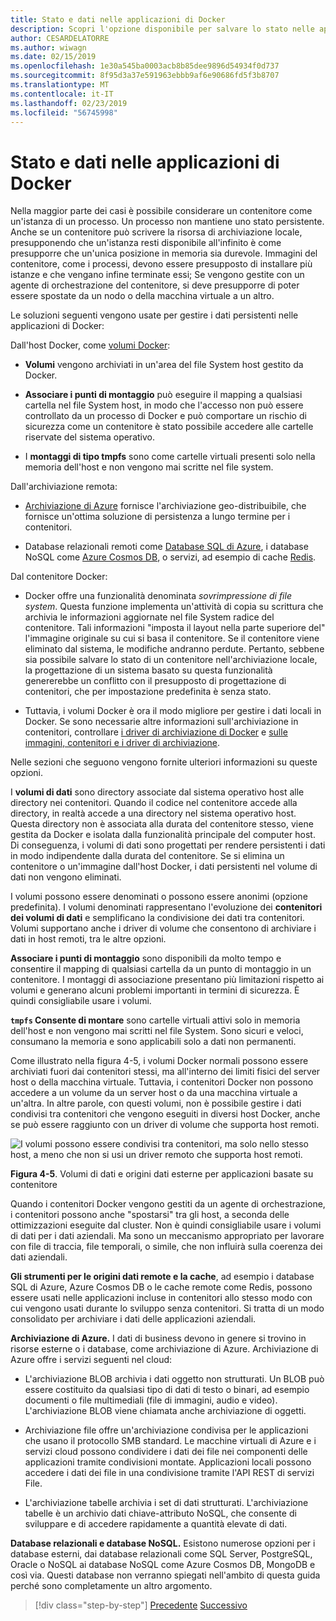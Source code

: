 ```yaml
---
title: Stato e dati nelle applicazioni di Docker
description: Scopri l'opzione disponibile per salvare lo stato nelle applicazioni in contenitori.
author: CESARDELATORRE
ms.author: wiwagn
ms.date: 02/15/2019
ms.openlocfilehash: 1e30a545ba0003acb8b85dee9896d54934f0d737
ms.sourcegitcommit: 8f95d3a37e591963ebbb9af6e90686fd5f3b8707
ms.translationtype: MT
ms.contentlocale: it-IT
ms.lasthandoff: 02/23/2019
ms.locfileid: "56745998"
---
```

# <a name="state-and-data-in-docker-applications"></a>Stato e dati nelle applicazioni di Docker

Nella maggior parte dei casi è possibile considerare un contenitore come un'istanza di un processo. Un processo non mantiene uno stato persistente. Anche se un contenitore può scrivere la risorsa di archiviazione locale, presupponendo che un'istanza resti disponibile all'infinito è come presupporre che un'unica posizione in memoria sia durevole. Immagini del contenitore, come i processi, devono essere presupposto di installare più istanze e che vengano infine terminate essi; Se vengono gestite con un agente di orchestrazione del contenitore, si deve presupporre di poter essere spostate da un nodo o della macchina virtuale a un altro.

Le soluzioni seguenti vengono usate per gestire i dati persistenti nelle applicazioni di Docker:

Dall'host Docker, come [volumi Docker](https://docs.docker.com/engine/admin/volumes/):

- **Volumi** vengono archiviati in un'area del file System host gestito da Docker.

- **Associare i punti di montaggio** può eseguire il mapping a qualsiasi cartella nel file System host, in modo che l'accesso non può essere controllato da un processo di Docker e può comportare un rischio di sicurezza come un contenitore è stato possibile accedere alle cartelle riservate del sistema operativo.

- I **montaggi di tipo tmpfs** sono come cartelle virtuali presenti solo nella memoria dell'host e non vengono mai scritte nel file system.

Dall'archiviazione remota:

- [Archiviazione di Azure](https://azure.microsoft.com/documentation/services/storage/) fornisce l'archiviazione geo-distribuibile, che fornisce un'ottima soluzione di persistenza a lungo termine per i contenitori.

- Database relazionali remoti come [Database SQL di Azure](https://azure.microsoft.com/services/sql-database/), i database NoSQL come [Azure Cosmos DB](https://docs.microsoft.com/azure/cosmos-db/introduction), o servizi, ad esempio di cache [Redis](https://redis.io/).

Dal contenitore Docker:

- Docker offre una funzionalità denominata *sovrimpressione di file system*. Questa funzione implementa un'attività di copia su scrittura che archivia le informazioni aggiornate nel file System radice del contenitore. Tali informazioni "imposta il layout nella parte superiore del" l'immagine originale su cui si basa il contenitore. Se il contenitore viene eliminato dal sistema, le modifiche andranno perdute. Pertanto, sebbene sia possibile salvare lo stato di un contenitore nell'archiviazione locale, la progettazione di un sistema basato su questa funzionalità genererebbe un conflitto con il presupposto di progettazione di contenitori, che per impostazione predefinita è senza stato.

- Tuttavia, i volumi Docker è ora il modo migliore per gestire i dati locali in Docker. Se sono necessarie altre informazioni sull'archiviazione in contenitori, controllare [i driver di archiviazione di Docker](https://docs.docker.com/engine/userguide/storagedriver/) e [sulle immagini, contenitori e i driver di archiviazione](https://docs.docker.com/engine/userguide/storagedriver/imagesandcontainers/).

Nelle sezioni che seguono vengono fornite ulteriori informazioni su queste opzioni.

I **volumi di dati** sono directory associate dal sistema operativo host alle directory nei contenitori. Quando il codice nel contenitore accede alla directory, in realtà accede a una directory nel sistema operativo host. Questa directory non è associata alla durata del contenitore stesso, viene gestita da Docker e isolata dalla funzionalità principale del computer host. Di conseguenza, i volumi di dati sono progettati per rendere persistenti i dati in modo indipendente dalla durata del contenitore. Se si elimina un contenitore o un'immagine dall'host Docker, i dati persistenti nel volume di dati non vengono eliminati.

I volumi possono essere denominati o possono essere anonimi (opzione predefinita). I volumi denominati rappresentano l'evoluzione dei **contenitori dei volumi di dati** e semplificano la condivisione dei dati tra contenitori. Volumi supportano anche i driver di volume che consentono di archiviare i dati in host remoti, tra le altre opzioni.

**Associare i punti di montaggio** sono disponibili da molto tempo e consentire il mapping di qualsiasi cartella da un punto di montaggio in un contenitore. I montaggi di associazione presentano più limitazioni rispetto ai volumi e generano alcuni problemi importanti in termini di sicurezza. È quindi consigliabile usare i volumi.

**`tmpfs` Consente di montare** sono cartelle virtuali attivi solo in memoria dell'host e non vengono mai scritti nel file System. Sono sicuri e veloci, consumano la memoria e sono applicabili solo a dati non permanenti.

Come illustrato nella figura 4-5, i volumi Docker normali possono essere archiviati fuori dai contenitori stessi, ma all'interno dei limiti fisici del server host o della macchina virtuale. Tuttavia, i contenitori Docker non possono accedere a un volume da un server host o da una macchina virtuale a un'altra. In altre parole, con questi volumi, non è possibile gestire i dati condivisi tra contenitori che vengono eseguiti in diversi host Docker, anche se può essere raggiunto con un driver di volume che supporta host remoti.

![I volumi possono essere condivisi tra contenitori, ma solo nello stesso host, a meno che non si usi un driver remoto che supporta host remoti. ](./media/image5.png)

**Figura 4-5**. Volumi di dati e origini dati esterne per applicazioni basate su contenitore

Quando i contenitori Docker vengono gestiti da un agente di orchestrazione, i contenitori possono anche "spostarsi" tra gli host, a seconda delle ottimizzazioni eseguite dal cluster. Non è quindi consigliabile usare i volumi di dati per i dati aziendali. Ma sono un meccanismo appropriato per lavorare con file di traccia, file temporali, o simile, che non influirà sulla coerenza dei dati aziendali.

**Gli strumenti per le origini dati remote e la cache**, ad esempio i database SQL di Azure, Azure Cosmos DB o le cache remote come Redis, possono essere usati nelle applicazioni incluse in contenitori allo stesso modo con cui vengono usati durante lo sviluppo senza contenitori. Si tratta di un modo consolidato per archiviare i dati delle applicazioni aziendali.

**Archiviazione di Azure.** I dati di business devono in genere si trovino in risorse esterne o i database, come archiviazione di Azure. Archiviazione di Azure offre i servizi seguenti nel cloud:

- L'archiviazione BLOB archivia i dati oggetto non strutturati. Un BLOB può essere costituito da qualsiasi tipo di dati di testo o binari, ad esempio documenti o file multimediali (file di immagini, audio e video). L'archiviazione BLOB viene chiamata anche archiviazione di oggetti.

- Archiviazione file offre un'archiviazione condivisa per le applicazioni che usano il protocollo SMB standard. Le macchine virtuali di Azure e i servizi cloud possono condividere i dati dei file nei componenti delle applicazioni tramite condivisioni montate. Applicazioni locali possono accedere i dati dei file in una condivisione tramite l'API REST di servizi File.

- L'archiviazione tabelle archivia i set di dati strutturati. L'archiviazione tabelle è un archivio dati chiave-attributo NoSQL, che consente di sviluppare e di accedere rapidamente a quantità elevate di dati.

**Database relazionali e database NoSQL.** Esistono numerose opzioni per i database esterni, dai database relazionali come SQL Server, PostgreSQL, Oracle o NoSQL ai database NoSQL come Azure Cosmos DB, MongoDB e così via. Questi database non verranno spiegati nell'ambito di questa guida perché sono completamente un altro argomento.

>[!div class="step-by-step"]
>[Precedente](monolithic-applications.md)
>[Successivo](soa-applications.md)

